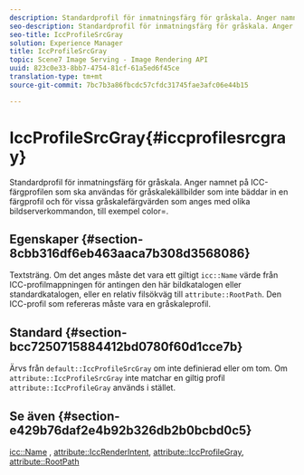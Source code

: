 ```yaml
---
description: Standardprofil för inmatningsfärg för gråskala. Anger namnet på ICC-färgprofilen som ska användas för gråskalekällbilder som inte bäddar in en färgprofil och för vissa gråskalefärgvärden som anges med olika bildserverkommandon, till exempel color=.
seo-description: Standardprofil för inmatningsfärg för gråskala. Anger namnet på ICC-färgprofilen som ska användas för gråskalekällbilder som inte bäddar in en färgprofil och för vissa gråskalefärgvärden som anges med olika bildserverkommandon, till exempel color=.
seo-title: IccProfileSrcGray
solution: Experience Manager
title: IccProfileSrcGray
topic: Scene7 Image Serving - Image Rendering API
uuid: 823c0e33-8bb7-4754-81cf-61a5ed6f45ce
translation-type: tm+mt
source-git-commit: 7bc7b3a86fbcdc57cfdc31745fae3afc06e44b15

---
```



# IccProfileSrcGray{#iccprofilesrcgray}

Standardprofil för inmatningsfärg för gråskala. Anger namnet på ICC-färgprofilen som ska användas för gråskalekällbilder som inte bäddar in en färgprofil och för vissa gråskalefärgvärden som anges med olika bildserverkommandon, till exempel color=.

## Egenskaper {#section-8cbb316df6eb463aaca7b308d3568086}

Textsträng. Om det anges måste det vara ett giltigt `icc::Name` värde från ICC-profilmappningen för antingen den här bildkatalogen eller standardkatalogen, eller en relativ filsökväg till `attribute::RootPath`. Den ICC-profil som refereras måste vara en gråskaleprofil.

## Standard {#section-bcc7250715884412bd0780f60d1cce7b}

Ärvs från `default::IccProfileSrcGray` om inte definierad eller om tom. Om `attribute::IccProfileSrcGray` inte matchar en giltig profil `attribute::IccProfileGray` används i stället.

## Se även {#section-e429b76daf2e4b92b326db2b0bcbd0c5}

[icc::Name](../../../../../is-api/image-catalog/image-serving-api-ref/c-image-catalog-reference/c-icc-profile-map-reference/r-name-icc.md#reference-9e7d3c8e35434981a3dfac66b8946cbe) , [attribute::IccRenderIntent](../../../../../is-api/image-catalog/image-serving-api-ref/c-image-catalog-reference/c-attributes-reference/r-iccrenderintent.md#reference-012f207f28bd4406a5368d23ed95a51f), [attribute::IccProfileGray](../../../../../is-api/image-catalog/image-serving-api-ref/c-image-catalog-reference/c-attributes-reference/r-iccprofilegray.md#reference-13822a1596e440eea0492e86d88dad35), [attribute::RootPath](../../../../../is-api/image-catalog/image-serving-api-ref/c-image-catalog-reference/c-attributes-reference/r-rootpath.md#reference-17d57e5967be403b8408fa7214017494)
